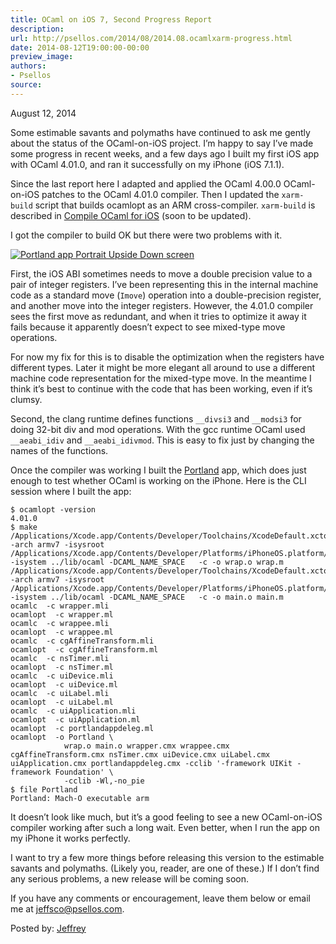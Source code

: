 ```yaml
---
title: OCaml on iOS 7, Second Progress Report
description:
url: http://psellos.com/2014/08/2014.08.ocamlxarm-progress.html
date: 2014-08-12T19:00:00-00:00
preview_image:
authors:
- Psellos
source:
---
```


<div class="date">August 12, 2014</div>

<p>Some estimable savants and polymaths have continued to ask me gently about the status of the OCaml-on-iOS project. I’m happy to say I’ve made some progress in recent weeks, and a few days ago I built my first iOS app with OCaml 4.01.0, and ran it successfully on my iPhone (iOS 7.1.1).</p>

<p>Since the last report here I adapted and applied the  OCaml 4.00.0 OCaml-on-iOS patches to the OCaml 4.01.0 compiler. Then I updated the <code>xarm-build</code> script that builds ocamlopt as an ARM cross-compiler. <code>xarm-build</code> is described in <a href="http://psellos.com/ocaml/compile-to-iphone.html">Compile OCaml for iOS</a> (soon to be updated).</p>

<p>I got the compiler to build OK but there were two problems with it.</p>

<div class="flowaroundimg" style="margin-top: 1.0em;">
<a href="http://psellos.com/ocaml/example-app-portland.html"><img src="http://psellos.com/images/portland-upside-p3.png" alt="Portland app Portrait Upside Down screen"></a>
</div>

<p>First, the iOS ABI sometimes needs to move a double precision value to a pair of integer registers. I’ve been representing this in the internal machine code as a standard move (<code>Imove</code>) operation into a double-precision register, and another move into the integer registers. However, the 4.01.0 compiler sees the first move as redundant, and when it tries to optimize it away it fails because it apparently doesn’t expect to see mixed-type move operations.</p>

<p>For now my fix for this is to disable the optimization when the registers have different types. Later it might be more elegant all around to use a different machine code representation for the mixed-type move. In the meantime I think it’s best to continue with the code that has been working, even if it’s clumsy.</p>

<p>Second, the clang runtime defines functions <code>__divsi3</code> and <code>__modsi3</code> for doing 32-bit div and mod operations. With the gcc runtime OCaml used <code>__aeabi_idiv</code> and <code>__aeabi_idivmod</code>. This is easy to fix just by changing the names of the functions.</p>

<p>Once the compiler was working I built the <a href="http://psellos.com/ocaml/example-app-portland.html">Portland</a> app, which does just enough to test whether OCaml is working on the iPhone. Here is the CLI session where I built the app:</p>

<pre><code>$ ocamlopt -version
4.01.0
$ make
/Applications/Xcode.app/Contents/Developer/Toolchains/XcodeDefault.xctoolchain/usr/bin/cc -arch armv7 -isysroot /Applications/Xcode.app/Contents/Developer/Platforms/iPhoneOS.platform/Developer/SDKs/iPhoneOS7.1.sdk -isystem ../lib/ocaml -DCAML_NAME_SPACE   -c -o wrap.o wrap.m
/Applications/Xcode.app/Contents/Developer/Toolchains/XcodeDefault.xctoolchain/usr/bin/cc -arch armv7 -isysroot /Applications/Xcode.app/Contents/Developer/Platforms/iPhoneOS.platform/Developer/SDKs/iPhoneOS7.1.sdk -isystem ../lib/ocaml -DCAML_NAME_SPACE   -c -o main.o main.m
ocamlc  -c wrapper.mli
ocamlopt  -c wrapper.ml
ocamlc  -c wrappee.mli
ocamlopt  -c wrappee.ml
ocamlc  -c cgAffineTransform.mli
ocamlopt  -c cgAffineTransform.ml
ocamlc  -c nsTimer.mli
ocamlopt  -c nsTimer.ml
ocamlc  -c uiDevice.mli
ocamlopt  -c uiDevice.ml
ocamlc  -c uiLabel.mli
ocamlopt  -c uiLabel.ml
ocamlc  -c uiApplication.mli
ocamlopt  -c uiApplication.ml
ocamlopt  -c portlandappdeleg.ml
ocamlopt  -o Portland \
            wrap.o main.o wrapper.cmx wrappee.cmx cgAffineTransform.cmx nsTimer.cmx uiDevice.cmx uiLabel.cmx uiApplication.cmx portlandappdeleg.cmx -cclib '-framework UIKit -framework Foundation' \
            -cclib -Wl,-no_pie
$ file Portland
Portland: Mach-O executable arm</code></pre>

<p>It doesn’t look like much, but it’s a good feeling to see a new OCaml-on-iOS compiler working after such a long wait. Even better, when I run the app on my iPhone it works perfectly.</p>

<p>I want to try a few more things before releasing this version to the estimable savants and polymaths. (Likely you, reader, are one of these.) If I don’t find any serious problems, a new release will be coming soon.</p>

<p>If you have any comments or encouragement, leave them below or email me at <a href="mailto:jeffsco@psellos.com">jeffsco@psellos.com</a>.</p>

<p>Posted by: <a href="http://psellos.com/aboutus.html#jeffreya.scofieldphd">Jeffrey</a></p>

<p></p>

